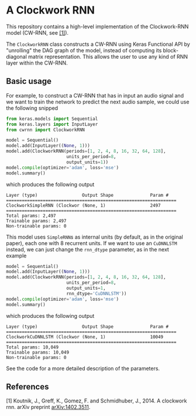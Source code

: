 # A Clockwork RNN #

This repository contains a high-level implementation of the Clockwork-RNN model (CW-RNN, see [[1]](https://arxiv.org/abs/1402.3511)). 

The `ClockworkRNN` class constructs a CW-RNN using Keras Functional API by "unrolling" the DAG graph of the model, instead of computing its block-diagonal matrix representation. This allows the user to use any kind of RNN layer within the CW-RNN.

## Basic usage

For example, to construct a CW-RNN that has in input an audio signal and we want to train the network to predict the next audio sample, we could use the following snipped
```python
from keras.models import Sequential
from keras.layers import InputLayer
from cwrnn import ClockworkRNN

model = Sequential()
model.add(InputLayer((None, 1)))
model.add(ClockworkRNN(periods=[1, 2, 4, 8, 16, 32, 64, 128],
                       units_per_period=8, 
                       output_units=1))
model.compile(optimizer='adam', loss='mse')
model.summary()
```
which produces the following output
```
Layer (type)                 Output Shape              Param #   
=================================================================
ClockworkSimpleRNN (Clockwor (None, 1)                 2497      
=================================================================
Total params: 2,497
Trainable params: 2,497
Non-trainable params: 0
```


This model uses `SimpleRNN`s as internal units (by default, as in the original paper), each one with 8 recurrent units. If we want to use an `CuDNNLSTM` instead, we can just change the `rnn_dtype` parameter, as in the next example
```python
model = Sequential()
model.add(InputLayer((None, 1)))
model.add(ClockworkRNN(periods=[1, 2, 4, 8, 16, 32, 64, 128], 
                       units_per_period=8, 
                       output_units=1, 
                       rnn_dtype='CuDNNLSTM'))
model.compile(optimizer='adam', loss='mse')
model.summary()
```
which produces the following output
```
Layer (type)                 Output Shape              Param #   
=================================================================
ClockworkCuDNNLSTM (Clockwor (None, 1)                 10049     
=================================================================
Total params: 10,049
Trainable params: 10,049
Non-trainable params: 0
```

See the code for a more detailed description of the parameters.


## References ##

[1] Koutnik, J., Greff, K., Gomez, F. and Schmidhuber, J., 2014. A clockwork rnn. arXiv preprint [arXiv:1402.3511](https://arxiv.org/abs/1402.3511).